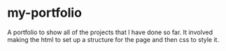 # my-portfolio

A portfolio to show all of the projects that I have done so far. It involved making the html to set up a structure for the page and then css to style it.
